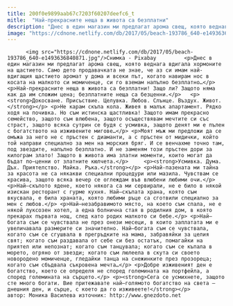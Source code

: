 ```yaml
---
title: 200f0e9899aab67c7203f60207deefc6_t
mitle:  "Най-прекрасните неща в живота са безплатни"
description: "Днес в един магазин ми предлагат арома свещ, която веднага вдигала хормоните на щастието. Само дето продавачката не знае, че аз си имам най-вдигащия щастието аромат у дома и всеки път, когато навирам нос в косата на малкото си момиченце, си го вземам напълно безплатно… Най-прекрасните неща в живота са безплатни! Защо ли? Защото няма …"
image: "https://cdnone.netlify.com/db/2017/05/beach-193786_640-e1493636840871.jpg"
---
```


          <img src="https://cdnone.netlify.com/db/2017/05/beach-193786_640-e1493636840871.jpg"/>Снимка - Pixabay         <p>Днес в един магазин ми предлагат арома свещ, която веднага вдигала хормоните на щастието. Само дето продавачката не знае, че аз си имам най-вдигащия щастието аромат у дома и всеки път, когато навирам нос в косата на малкото си момиченце, си го вземам напълно безплатно…</p> <p>Най-прекрасните неща в живота са безплатни! Защо ли? Защото няма как да им сложим цена; безплатните неща са безценни.</p>   <p><strong>Докосване. Присъствие. Целувка. Любов. Слънце. Въздух. Живот.</strong></p> <p>Не карам скъпа кола. Живея в малък апартамент. Рядко ходя на почивка. Но съм истинска щастливка! Защото имам прекрасно семейство, защото съм влюбена, защото осъществявам мечтите си със страст, защото всяка сутрин се будя с усмивка, защото денят ми е пълен с богатството на изживените мигове…</p> <p>Моят мъж ми предложи да се омъжа за него не с пръстен с диаманти, а с пръстен от мидички, който той направи специално за мен на морския бряг. И се венчахме точно там, под звездите, напълно безплатно. И не заменям този пръстен дори за килограм злато! Защото в живота има златни моменти, които могат да бъдат по–ценни от златните кюлчета.</p>     <p><strong>Усмивка. Дума. Дъх. Приятелство. Майка. Ръка.</strong></p> <p>Най-пазената ми тайна за красота не са някакви специални процедури или мазила. Чувствам се красива, защото всяка вечер се оглеждам във влюбени любими очи.</p> <p>Най–скъпото ядене, което някога са ми сервирали, не е било в някой изискан ресторант с гурме кухня. Най–скъпата храна, която съм вкусвала, е била храната, която любими ръце са сготвили специално за мен с любов.</p> <p>Най–незабравимото място, на което съм спала, не е някой луксозен хотел, а една болнична стая в родилния дом, в която прекарах първата нощ, след като родих малкото си бебе.</p> <p>Най–богата съм се чувствала не през онези месеци, в които заплатата ми е увеличавала размерите си значително. Най–богата съм се чувствала, когато съм се сгушвала в прегръдките на мама, забравяйки за целия свят; когато съм раздавала от себе си без остатък, помагайки на приятел или непознат; когато съм танцувала; когато съм се къпала в морето, огряно от звезди; когато съм люлеела в скута си своето новородено момиченце, гледайки танца на снежинките през прозореца; когато съм сбъдвала съкровена мечта…</p> <p>Добре изживеният ден е богатство, което се определя не според големината на портфейла, а според големината на сърцето.</p> <p><strong>Сега се усмихнете, защото сте много богати. Вие притежавате най–голямото богатство на света – днешния ден, и сърце, с което да го изживеете!</strong></p>  автор: Моника Василева източник: http://www.gnezdoto.net          